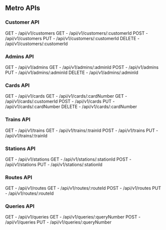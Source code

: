 ## Metro APIs

### Customer API
GET - /api/v1/customers
GET - /api/v1/customers/:customerId
POST - /api/v1/customers
PUT - /api/v1/customers/:customerId
DELETE - /api/v1/customers/:customerId

### Admins API
GET - /api/v1/admins
GET - /api/v1/admins/:adminId
POST - /api/v1/admins
PUT - /api/v1/admins/:adminId
DELETE - /api/v1/admins/:adminId

### Cards API
GET - /api/v1/cards
GET - /api/v1/cards/:cardNumber
GET - /api/v1/cards/:customerId
POST - /api/v1/cards
PUT - /api/v1/cards/:cardNumber
DELETE - /api/v1/cards/:cardNumber

### Trains API
GET - /api/v1/trains
GET - /api/v1/trains/:trainId
POST - /api/v1/trains
PUT - /api/v1/trains/:trainId

### Stations API
GET - /api/v1/stations
GET - /api/v1/stations/:stationId
POST - /api/v1/stations
PUT - /api/v1/stations/:stationId

### Routes API
GET - /api/v1/routes
GET - /api/v1/routes/:routeId
POST - /api/v1/routes
PUT - /api/v1/routes/:routeId

### Queries API
GET - /api/v1/queries
GET - /api/v1/queries/:queryNumber
POST - /api/v1/queries
PUT - /api/v1/queries/:queryNumber